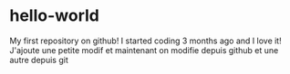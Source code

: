 # hello-world
My first repository on github!
I started coding 3 months ago and I love it!
J'ajoute une petite modif
et maintenant on modifie depuis github
et une autre depuis git